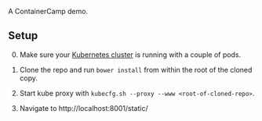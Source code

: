 A ContainerCamp demo.

## Setup

0. Make sure your [Kubernetes cluster](https://github.com/GoogleCloudPlatform/kubernetes/blob/master/docs/getting-started-guides/gce.md) is running 
with a couple of pods.

1. Clone the repo and run `bower install` from within the root of the cloned copy.

2. Start kube proxy with `kubecfg.sh --proxy --www <root-of-cloned-repo>`.

3. Navigate to http://localhost:8001/static/
